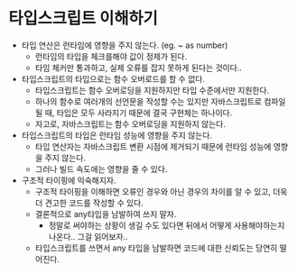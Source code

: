 # 타입스크립트 이해하기

- 타입 연산은 런타임에 영향을 주지 않는다. (eg. ~ as number)
    - 런타임의 타입을 체크를해야 값이 정제가 된다.
    - 타임 체커만 통과하고, 실제 오류를 잡지 못하게 된다는 것이다..
- 타입스크립트의 타입으로는 함수 오버로드를 할 수 없다.
    - 타입스크립트는 함수 오버로딩을 지원하지만 타입 수준에서만 지원한다.
    - 하나의 함수로 여러개의 선언문을 작성할 수는 있지만 자바스크립트로 컴파일될 때, 타입은 모두 사라지기 때문에 결국 구현체는 하나이다.
    - 자고로, 자바스크립트는 함수 오버로딩을 지원하지 않는다.
- 타입스크립트의 타입은 런타임 성능에 영향을 주지 않는다.
    - 타입 연산자는 자바스크립트 변환 시점에 제거되기 때문에 런타임 성능에 영향을 주지 않는다.
    - 그러나 빌드 속도에는 영향을 줄 수 있다.
- 구조적 타이핑에 익숙해지자.
    - 구조적 타이핑을 이해하면 오류인 경우와 아닌 경우의 차이를 알 수 있고, 더욱더 견고한 코드를 작성할 수 있다.
    - 결론적으로 any타입을 남발하여 쓰지 말자.
        - 정말로 써야하는 상황이 생길 수도 있다면 뒤에서 어떻게 사용해야하는지 나온다.. 그걸 읽어보자..
    - 타입스크립트를 쓰면서 any 타입을 남발하면 코드에 대한 신뢰도는 당연히 떨어진다.
